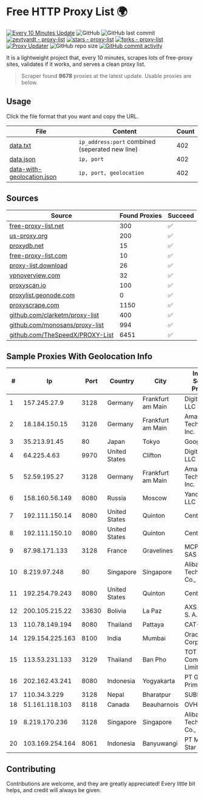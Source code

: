 
# Free HTTP Proxy List 🌍

[![Every 10 Minutes Update](https://github.com/mertguvencli/http-proxy-list/actions/workflows/main.yml/badge.svg?branch=main)](https://github.com/mertguvencli/http-proxy-list/actions/workflows/main.yml)
![GitHub](https://img.shields.io/github/license/mertguvencli/http-proxy-list)
![GitHub last commit](https://img.shields.io/github/last-commit/mertguvencli/http-proxy-list)
[![zevtyardt - proxy-list](https://img.shields.io/static/v1?label=zevtyardt&message=proxy-list&color=blue&logo=github)](https://github.com/zevtyardt/proxy-list "Go to GitHub repo")
[![stars - proxy-list](https://img.shields.io/github/stars/zevtyardt/proxy-list?style=social)](https://github.com/zevtyardt/proxy-list)
[![forks - proxy-list](https://img.shields.io/github/forks/zevtyardt/proxy-list?style=social)](https://github.com/zevtyardt/proxy-list)
[![Proxy Updater](https://github.com/zevtyardt/proxy-list/workflows/Proxy%20Updater/badge.svg)](https://github.com/zevtyardt/proxy-list/actions?query=workflow:"Proxy+Updater")
![GitHub repo size](https://img.shields.io/github/repo-size/zevtyardt/proxy-list)
[![GitHub commit activity](https://img.shields.io/github/commit-activity/m/zevtyardt/proxy-list?logo=commits)](https://github.com/zevtyardt/proxy-list/commits/main)

It is a lightweight project that, every 10 minutes, scrapes lots of free-proxy sites, validates if it works, and serves a clean proxy list.

> Scraper found **9678** proxies at the latest update. Usable proxies are below.

## Usage

Click the file format that you want and copy the URL.

|File|Content|Count|
|----|-------|-----|
|[data.txt](https://raw.githubusercontent.com/mertguvencli/http-proxy-list/main/proxy-list/data.txt)|`ip_address:port` combined (seperated new line)|402|
|[data.json](https://raw.githubusercontent.com/mertguvencli/http-proxy-list/main/proxy-list/data.json)|`ip, port`|402|
|[data-with-geolocation.json](https://raw.githubusercontent.com/mertguvencli/http-proxy-list/main/proxy-list/data-with-geolocation.json)|`ip, port, geolocation`|402|

## Sources

|Source|Found Proxies|Succeed|
|------|-------------|-------|
|[free-proxy-list.net](https://free-proxy-list.net)|300|✅|
|[us-proxy.org](https://www.us-proxy.org)|200|✅|
|[proxydb.net](http://proxydb.net)|15|✅|
|[free-proxy-list.com](https://free-proxy-list.com/?page=&port=&type%5B%5D=http&type%5B%5D=https&up_time=0&search=Search)|10|✅|
|[proxy-list.download](https://www.proxy-list.download/HTTP)|26|✅|
|[vpnoverview.com](https://vpnoverview.com/privacy/anonymous-browsing/free-proxy-servers)|32|✅|
|[proxyscan.io](https://www.proxyscan.io)|100|✅|
|[proxylist.geonode.com](https://proxylist.geonode.com/api/proxy-list?limit=300&page=1&sort_by=lastChecked&sort_type=desc&protocols=http,https)|0|✅|
|[proxyscrape.com](https://api.proxyscrape.com/v2/?request=displayproxies&protocol=http&timeout=10000&country=all&ssl=all&anonymity=all)|1150|✅|
|[github.com/clarketm/proxy-list](https://raw.githubusercontent.com/clarketm/proxy-list/master/proxy-list-raw.txt)|400|✅|
|[github.com/monosans/proxy-list](https://raw.githubusercontent.com/monosans/proxy-list/main/proxies/http.txt)|994|✅|
|[github.com/TheSpeedX/PROXY-List](https://raw.githubusercontent.com/TheSpeedX/PROXY-List/master/http.txt)|6451|✅|


## Sample Proxies With Geolocation Info

|#|Ip|Port|Country|City|Internet Service Provider|
|-|--|----|-------|----|-------------------------|
|1|157.245.27.9|3128|Germany|Frankfurt am Main|DigitalOcean, LLC|
|2|18.184.150.15|3128|Germany|Frankfurt am Main|Amazon Technologies Inc.|
|3|35.213.91.45|80|Japan|Tokyo|Google LLC|
|4|64.225.4.63|9970|United States|Clifton|DigitalOcean, LLC|
|5|52.59.195.27|3128|Germany|Frankfurt am Main|Amazon Technologies Inc.|
|6|158.160.56.149|8080|Russia|Moscow|Yandex.Cloud LLC|
|7|192.111.150.14|8080|United States|Quinton|Centrilogic|
|8|192.111.150.10|8080|United States|Quinton|Centrilogic|
|9|87.98.171.133|3128|France|Gravelines|MCPECloud SAS|
|10|8.219.97.248|80|Singapore|Singapore|Alibaba (US) Technology Co., Ltd.|
|11|192.254.79.243|8080|United States|Quinton|Centrilogic|
|12|200.105.215.22|33630|Bolivia|La Paz|AXS Bolivia S. A.|
|13|110.78.149.194|8080|Thailand|Pattaya|CAT-BB|
|14|129.154.225.163|8100|India|Mumbai|Oracle Corporation|
|15|113.53.231.133|3129|Thailand|Ban Pho|TOT Public Company Limited|
|16|202.162.43.241|8080|Indonesia|Yogyakarta|PT Global Prima Utama|
|17|110.34.3.229|3128|Nepal|Bharatpur|SUBISU C7|
|18|51.161.118.103|8118|Canada|Beauharnois|OVH SAS|
|19|8.219.170.236|3128|Singapore|Singapore|Alibaba (US) Technology Co., Ltd.|
|20|103.169.254.164|8061|Indonesia|Banyuwangi|PT Master Star Network|



## Contributing

Contributions are welcome, and they are greatly appreciated! Every
little bit helps, and credit will always be given.

